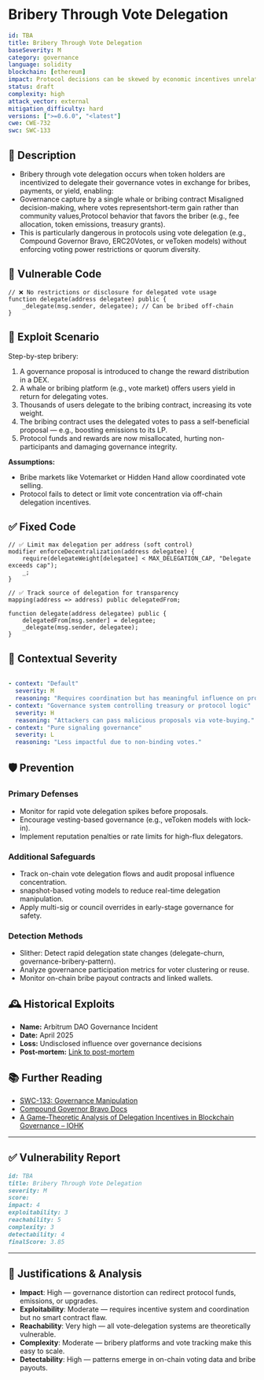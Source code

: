 # Bribery Through Vote Delegation

```YAML
id: TBA
title: Bribery Through Vote Delegation 
baseSeverity: M
category: governance
language: solidity
blockchain: [ethereum]
impact: Protocol decisions can be skewed by economic incentives unrelated to long-term interests
status: draft
complexity: high
attack_vector: external
mitigation_difficulty: hard
versions: [">=0.6.0", "<latest"]
cwe: CWE-732
swc: SWC-133
```

## 📝 Description

- Bribery through vote delegation occurs when token holders are incentivized to delegate their governance votes in exchange for bribes, payments, or yield, enabling:
- Governance capture by a single whale or bribing contract Misaligned decision-making, where votes representshort-term gain rather than community values,Protocol behavior that favors the briber (e.g., fee allocation, token emissions, treasury grants).
- This is particularly dangerous in protocols using vote delegation (e.g., Compound Governor Bravo, ERC20Votes, or veToken models) without enforcing voting power restrictions or quorum diversity.

## 🚨 Vulnerable Code

```solidity
// ❌ No restrictions or disclosure for delegated vote usage
function delegate(address delegatee) public {
    _delegate(msg.sender, delegatee); // Can be bribed off-chain
}
```

## 🧪 Exploit Scenario

Step-by-step bribery:

1. A governance proposal is introduced to change the reward distribution in a DEX.
2. A whale or bribing platform (e.g., vote market) offers users yield in return for delegating votes.
3. Thousands of users delegate to the bribing contract, increasing its vote weight.
4. The bribing contract uses the delegated votes to pass a self-beneficial proposal — e.g., boosting emissions to its LP.
5. Protocol funds and rewards are now misallocated, hurting non-participants and damaging governance integrity.

**Assumptions:**

- Bribe markets like Votemarket or Hidden Hand allow coordinated vote selling.
- Protocol fails to detect or limit vote concentration via off-chain delegation incentives.

## ✅ Fixed Code

```solidity
// ✅ Limit max delegation per address (soft control)
modifier enforceDecentralization(address delegatee) {
    require(delegateWeight[delegatee] < MAX_DELEGATION_CAP, "Delegate exceeds cap");
    _;
}

// ✅ Track source of delegation for transparency
mapping(address => address) public delegatedFrom;

function delegate(address delegatee) public {
    delegatedFrom[msg.sender] = delegatee;
    _delegate(msg.sender, delegatee);
}
```

## 🧭 Contextual Severity

```yaml

- context: "Default"
  severity: M
  reasoning: "Requires coordination but has meaningful influence on protocol control."
- context: "Governance system controlling treasury or protocol logic"
  severity: H
  reasoning: "Attackers can pass malicious proposals via vote-buying."
- context: "Pure signaling governance"
  severity: L
  reasoning: "Less impactful due to non-binding votes."
```

## 🛡️ Prevention

### Primary Defenses

- Monitor for rapid vote delegation spikes before proposals.
- Encourage vesting-based governance (e.g., veToken models with lock-in).
- Implement reputation penalties or rate limits for high-flux delegators.

### Additional Safeguards

- Track on-chain vote delegation flows and audit proposal influence concentration.
- snapshot-based voting models to reduce real-time delegation manipulation.
- Apply multi-sig or council overrides in early-stage governance for safety.

### Detection Methods

- Slither: Detect rapid delegation state changes (delegate-churn, governance-bribery-pattern).
- Analyze governance participation metrics for voter clustering or reuse.
- Monitor on-chain bribe payout contracts and linked wallets.

## 🕰️ Historical Exploits

- **Name:** Arbitrum DAO Governance Incident 
- **Date:** April 2025 
- **Loss:** Undisclosed influence over governance decisions 
- **Post-mortem:** [Link to post-mortem](https://www.blocmates.com/news-posts/arbitrum-dao-governance-faces-scrutiny-following-vote-delegation-via-lobbyfi)


## 📚 Further Reading

- [SWC-133: Governance Manipulation](https://swcregistry.io/docs/SWC-133) 
- [Compound Governor Bravo Docs](https://docs.compound.finance/v2/governance/) 
- [A Game-Theoretic Analysis of Delegation Incentives in Blockchain Governance – IOHK](https://iohk.io/en/research/library/papers/a-game-theoretic-analysis-of-delegation-incentives-in-blockchain-governance/)

---

## ✅ Vulnerability Report

```markdown
id: TBA
title: Bribery Through Vote Delegation 
severity: M
score:
impact: 4         
exploitability: 3 
reachability: 5   
complexity: 3     
detectability: 4  
finalScore: 3.85
```

---

## 📄 Justifications & Analysis

- **Impact**: High — governance distortion can redirect protocol funds, emissions, or upgrades.
- **Exploitability**: Moderate — requires incentive system and coordination but no smart contract flaw.
- **Reachability**: Very high — all vote-delegation systems are theoretically vulnerable.
- **Complexity**: Moderate — bribery platforms and vote tracking make this easy to scale.
- **Detectability**: High — patterns emerge in on-chain voting data and bribe payouts.